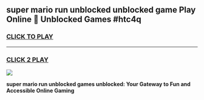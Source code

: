 
## super mario run unblocked unblocked game Play Online 👋 Unblocked Games #htc4q
<h3>
<a href="https://premium.freeplayer.one?title=super_mario_run_unblocked&ref=21F">CLICK TO PLAY</a></h3>
<hr>

<h3>
<a href="https://premium.freeplayer.one?title=super_mario_run_unblocked&ref=21F">CLICK 2 PLAY</a>
  
</h3>

<a href="https://premium.freeplayer.one?title=super_mario_run_unblocked&ref=21F/"><img src="https://clearcache.store/games.png"></a>


**super mario run unblocked games unblocked: Your Gateway to Fun and Accessible Online Gaming**
